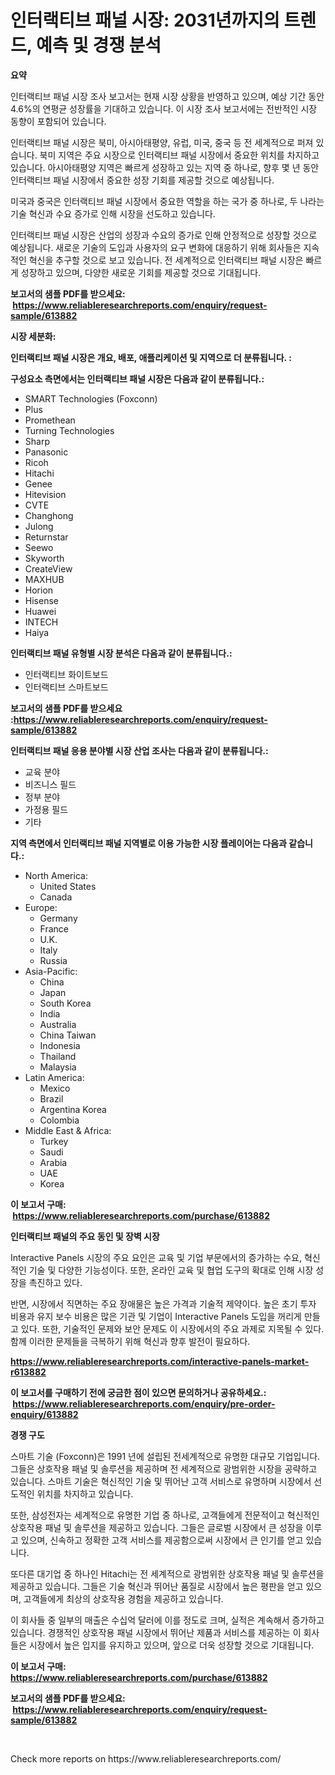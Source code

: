 <p><h1>인터랙티브 패널 시장: 2031년까지의 트렌드, 예측 및 경쟁 분석</h1></p><p><strong>요약</strong></p>
<p><p>인터랙티브 패널 시장 조사 보고서는 현재 시장 상황을 반영하고 있으며, 예상 기간 동안 4.6%의 연평균 성장률을 기대하고 있습니다. 이 시장 조사 보고서에는 전반적인 시장 동향이 포함되어 있습니다.</p><p>인터랙티브 패널 시장은 북미, 아시아태평양, 유럽, 미국, 중국 등 전 세계적으로 퍼져 있습니다. 북미 지역은 주요 시장으로 인터랙티브 패널 시장에서 중요한 위치를 차지하고 있습니다. 아시아태평양 지역은 빠르게 성장하고 있는 지역 중 하나로, 향후 몇 년 동안 인터랙티브 패널 시장에서 중요한 성장 기회를 제공할 것으로 예상됩니다.</p><p>미국과 중국은 인터랙티브 패널 시장에서 중요한 역할을 하는 국가 중 하나로, 두 나라는 기술 혁신과 수요 증가로 인해 시장을 선도하고 있습니다.</p><p>인터랙티브 패널 시장은 산업의 성장과 수요의 증가로 인해 안정적으로 성장할 것으로 예상됩니다. 새로운 기술의 도입과 사용자의 요구 변화에 대응하기 위해 회사들은 지속적인 혁신을 추구할 것으로 보고 있습니다. 전 세계적으로 인터랙티브 패널 시장은 빠르게 성장하고 있으며, 다양한 새로운 기회를 제공할 것으로 기대됩니다.</p></p>
<p><strong>보고서의 샘플 PDF를 받으세요: &nbsp;<a href="https://www.reliableresearchreports.com/enquiry/request-sample/613882">https://www.reliableresearchreports.com/enquiry/request-sample/613882</a></strong></p>
<p><strong>시장 세분화:</strong></p>
<p><strong> 인터랙티브 패널 시장은 개요, 배포, 애플리케이션 및 지역으로 더 분류됩니다. :</strong></p>
<p><strong>구성요소 측면에서는 인터랙티브 패널 시장은 다음과 같이 분류됩니다.:</strong></p>
<p><ul><li>SMART Technologies (Foxconn)</li><li>Plus</li><li>Promethean</li><li>Turning Technologies</li><li>Sharp</li><li>Panasonic</li><li>Ricoh</li><li>Hitachi</li><li>Genee</li><li>Hitevision</li><li>CVTE</li><li>Changhong</li><li>Julong</li><li>Returnstar</li><li>Seewo</li><li>Skyworth</li><li>CreateView</li><li>MAXHUB</li><li>Horion</li><li>Hisense</li><li>Huawei</li><li>INTECH</li><li>Haiya</li></ul></p>
<p><strong> 인터랙티브 패널 유형별 시장 분석은 다음과 같이 분류됩니다.:</strong></p>
<p><ul><li>인터랙티브 화이트보드</li><li>인터랙티브 스마트보드</li></ul></p>
<p><strong>보고서의 샘플 PDF를 받으세요 :<a href="https://www.reliableresearchreports.com/enquiry/request-sample/613882">https://www.reliableresearchreports.com/enquiry/request-sample/613882</a></strong></p>
<p><strong> 인터랙티브 패널 응용 분야별 시장 산업 조사는 다음과 같이 분류됩니다.:</strong></p>
<p><ul><li>교육 분야</li><li>비즈니스 필드</li><li>정부 분야</li><li>가정용 필드</li><li>기타</li></ul></p>
<p><strong>지역 측면에서 인터랙티브 패널 지역별로 이용 가능한 시장 플레이어는 다음과 같습니다.:</strong></p>
<p><ul>
    <li>
        North America:
        <ul>
            <li>United States</li>
            <li>Canada</li>
        </ul>
    </li>
    <li>
        Europe:
        <ul>
            <li>Germany</li>
            <li>France</li>
            <li>U.K.</li>
            <li>Italy</li>
            <li>Russia</li>
        </ul>
    </li>
    <li>
        Asia-Pacific:
        <ul>
            <li>China</li>
            <li>Japan</li>
            <li>South Korea</li>
            <li>India</li>
            <li>Australia</li>
            <li>China Taiwan</li>
            <li>Indonesia</li>
            <li>Thailand</li>
            <li>Malaysia</li>
        </ul>
    </li>
    <li>
        Latin America:
        <ul>
            <li>Mexico</li>
            <li>Brazil</li>
            <li>Argentina Korea</li>
            <li>Colombia</li>
        </ul>
    </li>
    <li>
        Middle East & Africa:
        <ul>
            <li>Turkey</li>
            <li>Saudi</li>
            <li>Arabia</li>
            <li>UAE</li>
            <li>Korea</li>
        </ul>
    </li>
    </ul></p>
<p><strong>이 보고서 구매: &nbsp;<a href="https://www.reliableresearchreports.com/purchase/613882">https://www.reliableresearchreports.com/purchase/613882</a></strong></p>
<p><strong>인터랙티브 패널의 주요 동인 및 장벽 시장</strong></p>
<p><p>Interactive Panels 시장의 주요 요인은 교육 및 기업 부문에서의 증가하는 수요, 혁신적인 기술 및 다양한 기능성이다. 또한, 온라인 교육 및 협업 도구의 확대로 인해 시장 성장을 촉진하고 있다.</p><p>반면, 시장에서 직면하는 주요 장애물은 높은 가격과 기술적 제약이다. 높은 초기 투자 비용과 유지 보수 비용은 많은 기관 및 기업이 Interactive Panels 도입을 꺼리게 만들고 있다. 또한, 기술적인 문제와 보안 문제도 이 시장에서의 주요 과제로 지목될 수 있다. 함께 이러한 문제들을 극복하기 위해 혁신과 향후 발전이 필요하다.</p></p>
<p><strong><a href="https://www.reliableresearchreports.com/interactive-panels-market-r613882">https://www.reliableresearchreports.com/interactive-panels-market-r613882</a></strong></p>
<p><strong>이 보고서를 구매하기 전에 궁금한 점이 있으면 문의하거나 공유하세요.: &nbsp;<a href="https://www.reliableresearchreports.com/enquiry/pre-order-enquiry/613882">https://www.reliableresearchreports.com/enquiry/pre-order-enquiry/613882</a></strong></p>
<p><strong>경쟁 구도</strong></p>
<p><p>스마트 기술 (Foxconn)은 1991 년에 설립된 전세계적으로 유명한 대규모 기업입니다. 그들은 상호작용 패널 및 솔루션을 제공하며 전 세계적으로 광범위한 시장을 공략하고 있습니다. 스마트 기술은 혁신적인 기술 및 뛰어난 고객 서비스로 유명하며 시장에서 선도적인 위치를 차지하고 있습니다. </p><p>또한, 삼성전자는 세계적으로 유명한 기업 중 하나로, 고객들에게 전문적이고 혁신적인 상호작용 패널 및 솔루션을 제공하고 있습니다. 그들은 글로벌 시장에서 큰 성장을 이루고 있으며, 신속하고 정확한 고객 서비스를 제공함으로써 시장에서 큰 인기를 얻고 있습니다.</p><p>또다른 대기업 중 하나인 Hitachi는 전 세계적으로 광범위한 상호작용 패널 및 솔루션을 제공하고 있습니다. 그들은 기술 혁신과 뛰어난 품질로 시장에서 높은 평판을 얻고 있으며, 고객들에게 최상의 상호작용 경험을 제공하고 있습니다.</p><p>이 회사들 중 일부의 매출은 수십억 달러에 이를 정도로 크며, 실적은 계속해서 증가하고 있습니다. 경쟁적인 상호작용 패널 시장에서 뛰어난 제품과 서비스를 제공하는 이 회사들은 시장에서 높은 입지를 유지하고 있으며, 앞으로 더욱 성장할 것으로 기대됩니다.</p></p>
<p><strong>이 보고서 구매: &nbsp; <a href="https://www.reliableresearchreports.com/purchase/613882">https://www.reliableresearchreports.com/purchase/613882</a></strong></p>
<p><strong>보고서의 샘플 PDF를 받으세요: &nbsp;<a href="https://www.reliableresearchreports.com/enquiry/request-sample/613882">https://www.reliableresearchreports.com/enquiry/request-sample/613882</a></strong><strong></strong></p>
<p>&nbsp;</p>
<p>Check more reports on https://www.reliableresearchreports.com/</p>